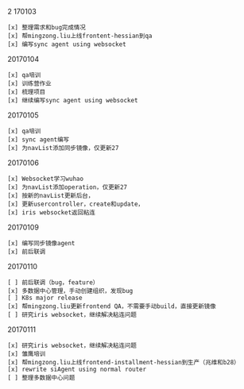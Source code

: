 2
170103

    [x] 整理需求和bug完成情况
    [x] 帮mingzong.liu上线frontent-hessian到qa
    [x] 编写sync agent using websocket

20170104
    
    [x] qa培训
    [x] 训练营作业
    [x] 梳理项目
    [x] 继续编写sync agent using websocket

20170105
    
    [x] qa培训
    [x] sync agent编写
    [x] 为navList添加同步镜像，仅更新27

20170106
    
    [x] Websocket学习wuhao
    [x] 为navList添加operation，仅更新27
    [x] 按新的navList更新后台，
    [x] 更新usercontroller，create和update，
    [x] iris websocket返回粘连

20170109

    [x] 编写同步镜像agent
    [x] 前后联调

20170110

    [ ] 前后联调（bug，feature）
    [x] 多数据中心管理，手动创建组织，发现bug
    [ ] K8s major release
    [x] 帮mingzong.liu更新frontend QA，不需要手动build，直接更新镜像 
    [ ] 研究iris websocket，继续解决粘连问题

20170111

    [x] 研究iris websocket，继续解决粘连问题
    [x] 雏鹰培训
    [x] 帮mingzong.liu上线frontend-installment-hessian到生产（兆维和b28）
    [x] rewrite siAgent using normal router
    [ ] 整理多数据中心问题
